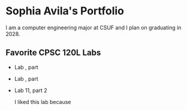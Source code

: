 
# Sophia Avila's Portfolio

I am a computer engineering major at CSUF and I plan on graduating in 2028.

## Favorite CPSC 120L Labs

* Lab , part 



* Lab , part 



* Lab 11, part 2

  I liked this lab because 